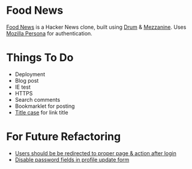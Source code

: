 Food News
=========

[Food News](http://food.hypertexthero.com) is a Hacker News clone, built using [Drum](http://drum.jupo.org/) & [Mezzanine](http://http://mezzanine.jupo.org/). Uses [Mozilla Persona](https://persona.org) for authentication.

Things To Do
==========

- Deployment
- Blog post
- IE test
- HTTPS
- Search comments
- Bookmarklet for posting
- [Title case](https://pypi.python.org/pypi/titlecase/0.4) for link title


For Future Refactoring
======================

- [Users should be be redirected to proper page & action after login](https://github.com/mozilla/django-browserid/issues/205)
- [Disable password fields in profile update form](http://stackoverflow.com/a/12648124/412329)